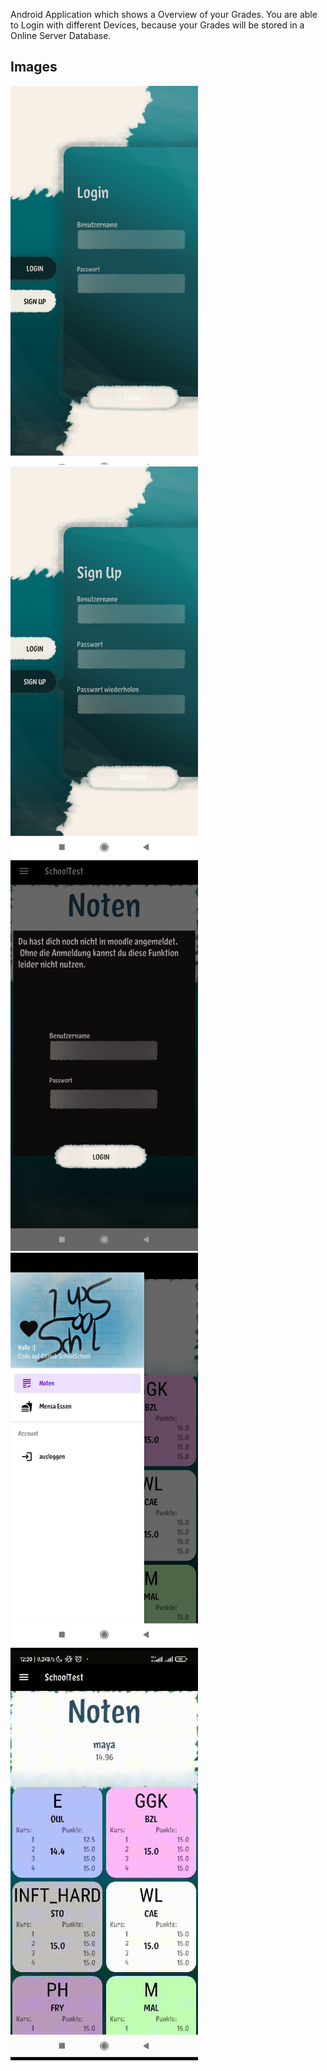 Android Application which shows a Overview of your Grades.
You are able to Login with different Devices, because your Grades will be stored in a Online Server Database.

## Images
<div style="display: inline;">
<img src="Images/Login.jpg" width=300>
<img src="Images/Signup.jpg" width=300>
<img src="Images/Moodle.jpg" width=300>
<img src="Images/Sidebar.jpg" width=300>
<img src="Images/Video.gif" width=300>
</div>
